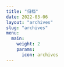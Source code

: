 ```yaml
---
title: "归档"
date: 2022-03-06
layout: "archives"
slug: "archives"
menu:
  main:
    weight: 2
    params:
      icon: archives
---
```

